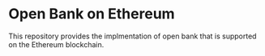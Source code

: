 # Open Bank on Ethereum

This repository provides the implmentation of open bank that is supported on the Ethereum blockchain. 
